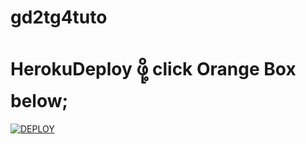 ﻿# gd2tg4tuto

# HerokuDeploy ဖို့ click Orange Box below;

[![DEPLOY](https://telegra.ph/file/aa342d73e40f2c83f1e79.png)](https://dashboard.heroku.com/new?template=https://github.com/LonelyBotMM/gd2tg4tuto)
